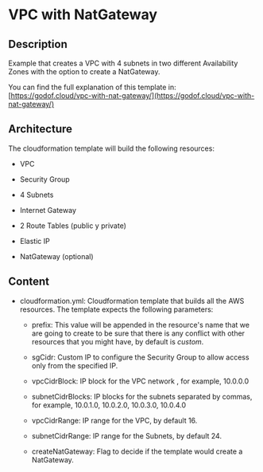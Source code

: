 # VPC with NatGateway

## Description

Example that creates a VPC with 4 subnets in two different Availability Zones with the option to create a NatGateway.

You can find the full explanation of this template in: [https://godof.cloud/vpc-with-nat-gateway/](https://godof.cloud/vpc-with-nat-gateway/)

## Architecture

The cloudformation template will build the following resources:

- VPC

- Security Group

- 4 Subnets

- Internet Gateway

- 2 Route Tables (public y private)

- Elastic IP

- NatGateway (optional)

## Content

- cloudformation.yml: Cloudformation template that builds all the AWS resources. The template expects the following parameters:
  
  - prefix: This value will be appended in the resource's name that we are going to create to be sure that there is any conflict with other resources that you might have, by default is *custom*.
  
  - sgCidr: Custom IP to configure the Security Group to allow access only from the specified IP.
  
  - vpcCidrBlock: IP block for the VPC network , for example, 10.0.0.0
  
  - subnetCidrBlocks: IP blocks for the subnets separated by commas, for example, 10.0.1.0, 10.0.2.0, 10.0.3.0, 10.0.4.0
  
  - vpcCidrRange: IP range for the VPC, by default 16.
  
  - subnetCidrRange: IP range for the Subnets, by default 24.
  
  - createNatGateway: Flag to decide if the template would create a NatGateway.
